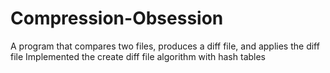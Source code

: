 # Compression-Obsession

A program that compares two files, produces a diff file, and applies the diff file
Implemented the create diff file algorithm with hash tables
